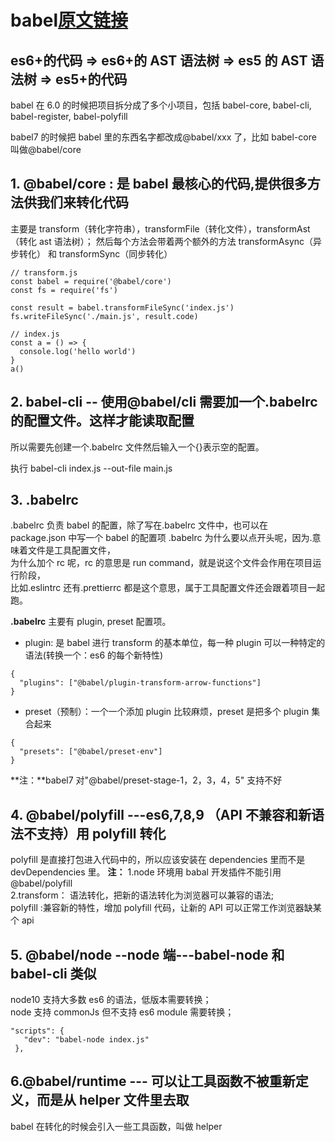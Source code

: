 # babel[原文链接](https://zhuanlan.zhihu.com/p/60150672)

## es6+的代码 => es6+的 AST 语法树 => es5 的 AST 语法树 => es5+的代码

babel 在 6.0 的时候把项目拆分成了多个小项目，包括 babel-core, babel-cli, babel-register, babel-polyfill

babel7 的时候把 babel 里的东西名字都改成@babel/xxx 了，比如 babel-core 叫做@babel/core

## 1. @babel/core : 是 babel 最核心的代码,提供很多方法供我们来转化代码

主要是 transform（转化字符串），transformFile（转化文件），transformAst（转化 ast 语法树）；
然后每个方法会带着两个额外的方法 transformAsync（异步转化） 和 transformSync（同步转化）

```code
// transform.js
const babel = require('@babel/core')
const fs = require('fs')

const result = babel.transformFileSync('index.js')
fs.writeFileSync('./main.js', result.code)

// index.js
const a = () => {
  console.log('hello world')
}
a()
```

## 2. babel-cli -- 使用@babel/cli 需要加一个.babelrc 的配置文件。这样才能读取配置

所以需要先创建一个.babelrc 文件然后输入一个{}表示空的配置。

执行 babel-cli index.js --out-file main.js

## 3. .babelrc

.babelrc 负责 babel 的配置，除了写在.babelrc 文件中，也可以在 package.json 中写一个 babel 的配置项
.babelrc 为什么要以点开头呢，因为.意味着文件是工具配置文件，  
为什么加个 rc 呢，rc 的意思是 run command，就是说这个文件会作用在项目运行阶段，  
比如.eslintrc 还有.prettierrc 都是这个意思，属于工具配置文件还会跟着项目一起跑。

**.babelrc** 主要有 plugin, preset 配置项。

- plugin: 是 babel 进行 transform 的基本单位，每一种 plugin 可以一种特定的语法(转换一个：es6 的每个新特性)

```code
{
  "plugins": ["@babel/plugin-transform-arrow-functions"]
}
```

- preset（预制）：一个一个添加 plugin 比较麻烦，preset 是把多个 plugin 集合起来

```code
{
  "presets": ["@babel/preset-env"]
}
```

**注：**babel7 对"@babel/preset-stage-1，2，3，4，5" 支持不好

## 4. @babel/polyfill ---es6,7,8,9 （API 不兼容和新语法不支持）用 polyfill 转化

polyfill 是直接打包进入代码中的，所以应该安装在 dependencies 里而不是 devDependencies 里。
**注：**
1.node 环境用 babal 开发插件不能引用@babel/polyfill  
2.transform： 语法转化，把新的语法转化为浏览器可以兼容的语法;  
 polyfill :兼容新的特性，增加 polyfill 代码，让新的 API 可以正常工作浏览器缺某个 api

## 5. @babel/node --node 端---babel-node 和 babel-cli 类似

node10 支持大多数 es6 的语法，低版本需要转换；  
node 支持 commonJs 但不支持 es6 module 需要转换；

```code
"scripts": {
   "dev": "babel-node index.js"
 },
```

## 6.@babel/runtime --- 可以让工具函数不被重新定义，而是从 helper 文件里去取

babel 在转化的时候会引入一些工具函数，叫做 helper
